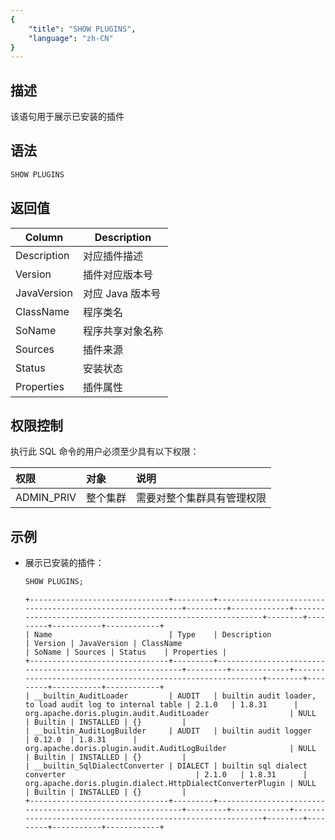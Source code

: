 ```yaml
---
{
    "title": "SHOW PLUGINS",
    "language": "zh-CN"
}
---
```


<!--
Licensed to the Apache Software Foundation (ASF) under one
or more contributor license agreements.  See the NOTICE file
distributed with this work for additional information
regarding copyright ownership.  The ASF licenses this file
to you under the Apache License, Version 2.0 (the
"License"); you may not use this file except in compliance
with the License.  You may obtain a copy of the License at

  http://www.apache.org/licenses/LICENSE-2.0

Unless required by applicable law or agreed to in writing,
software distributed under the License is distributed on an
"AS IS" BASIS, WITHOUT WARRANTIES OR CONDITIONS OF ANY
KIND, either express or implied.  See the License for the
specific language governing permissions and limitations
under the License.
-->


## 描述

该语句用于展示已安装的插件

## 语法

```sql
SHOW PLUGINS
```

## 返回值

| Column | Description |
| ------ |----|
| Description | 对应插件描述 |
| Version | 插件对应版本号 |
| JavaVersion | 对应 Java 版本号 |
| ClassName | 程序类名 |
| SoName | 程序共享对象名称 |
| Sources | 插件来源 |
| Status | 安装状态 |
| Properties | 插件属性 |

## 权限控制

执行此 SQL 命令的用户必须至少具有以下权限：

| 权限         | 对象   | 说明            |
|:-----------|:-----|:--------------|
| ADMIN_PRIV | 整个集群 | 需要对整个集群具有管理权限 |

## 示例

- 展示已安装的插件：

    ```SQL
    SHOW PLUGINS;
    ```

    ```text
   +-------------------------------+---------+-----------------------------------------------------------+---------+-------------+------------------------------------------------------------+--------+---------+-----------+------------+
   | Name                          | Type    | Description                                               | Version | JavaVersion | ClassName                                                  | SoName | Sources | Status    | Properties |
   +-------------------------------+---------+-----------------------------------------------------------+---------+-------------+------------------------------------------------------------+--------+---------+-----------+------------+
   | __builtin_AuditLoader         | AUDIT   | builtin audit loader, to load audit log to internal table | 2.1.0   | 1.8.31      | org.apache.doris.plugin.audit.AuditLoader                  | NULL   | Builtin | INSTALLED | {}         |
   | __builtin_AuditLogBuilder     | AUDIT   | builtin audit logger                                      | 0.12.0  | 1.8.31      | org.apache.doris.plugin.audit.AuditLogBuilder              | NULL   | Builtin | INSTALLED | {}         |
   | __builtin_SqlDialectConverter | DIALECT | builtin sql dialect converter                             | 2.1.0   | 1.8.31      | org.apache.doris.plugin.dialect.HttpDialectConverterPlugin | NULL   | Builtin | INSTALLED | {}         |
   +-------------------------------+---------+-----------------------------------------------------------+---------+-------------+------------------------------------------------------------+--------+---------+-----------+------------+
    ```
